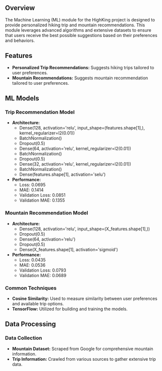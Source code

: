 ## Overview
The Machine Learning (ML) module for the HighKing project is designed to provide personalized hiking trip and mountain recommendations. This module leverages advanced algorithms and extensive datasets to ensure that users receive the best possible suggestions based on their preferences and behaviors.

## Features
- **Personalized Trip Recommendations:** Suggests hiking trips tailored to user preferences.
- **Mountain Recommendations:** Suggests mountain recommendation tailored to user preferences.

## ML Models
### Trip Recommendation Model
- **Architecture:**
  - Dense(128, activation='relu', input_shape=(features.shape[1],), kernel_regularizer=l2(0.01))
  - BatchNormalization()
  - Dropout(0.5)
  - Dense(64, activation='relu', kernel_regularizer=l2(0.01))
  - BatchNormalization()
  - Dropout(0.5)
  - Dense(32, activation='relu', kernel_regularizer=l2(0.01))
  - BatchNormalization()
  - Dense(features.shape[1], activation='selu')
- **Performance:**
  - Loss: 0.0695
  - MAE: 0.1414
  - Validation Loss: 0.0851
  - Validation MAE: 0.1355

### Mountain Recommendation Model
- **Architecture:**
  - Dense(128, activation='relu', input_shape=(X_features.shape[1],))
  - Dropout(0.5)
  - Dense(64, activation='relu')
  - Dropout(0.5)
  - Dense(X_features.shape[1], activation='sigmoid')
- **Performance:**
  - Loss: 0.0435
  - MAE: 0.0536
  - Validation Loss: 0.0793
  - Validation MAE: 0.0689

### Common Techniques
- **Cosine Similarity:** Used to measure similarity between user preferences and available trip options.
- **TensorFlow:** Utilized for building and training the models.

## Data Processing
### Data Collection
- **Mountain Dataset:** Scraped from Google for comprehensive mountain information.
- **Trip Information:** Crawled from various sources to gather extensive trip data.


